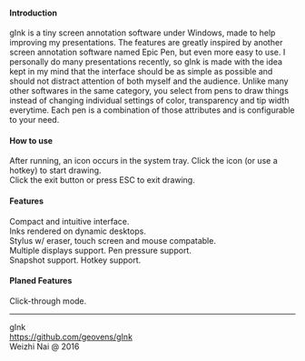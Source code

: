
#### Introduction

gInk is a tiny screen annotation software under Windows, made to help improving my presentations. The features are greatly inspired by another screen annotation software named Epic Pen, but even more easy to use. I personally do many presentations recently, so gInk is made with the idea kept in my mind that the interface should be as simple as possible and should not distract attention of both myself and the audience. Unlike many other softwares in the same category, you select from pens to draw things instead of changing individual settings of color, transparency and tip width everytime. Each pen is a combination of those attributes and is configurable to your need.

#### How to use

After running, an icon occurs in the system tray. Click the icon (or use a hotkey) to start drawing.  
Click the exit button or press ESC to exit drawing.  

#### Features

Compact and intuitive interface.  
Inks rendered on dynamic desktops.  
Stylus w/ eraser, touch screen and mouse compatable.  
Multiple displays support.
Pen pressure support.  
Snapshot support.
Hotkey support.  

#### Planed Features

Click-through mode.  

----
gInk  
https://github.com/geovens/gInk  
Weizhi Nai @ 2016  
